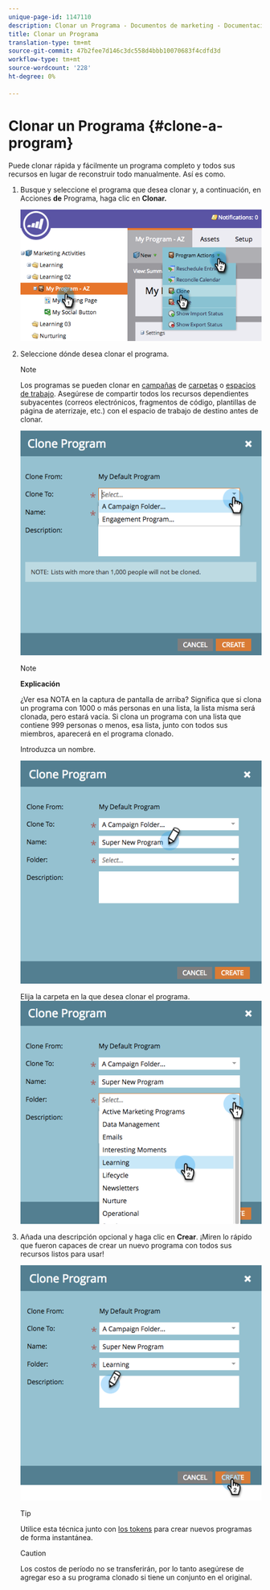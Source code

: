 ```yaml
---
unique-page-id: 1147110
description: Clonar un Programa - Documentos de marketing - Documentación del producto
title: Clonar un Programa
translation-type: tm+mt
source-git-commit: 47b2fee7d146c3dc558d4bbb10070683f4cdfd3d
workflow-type: tm+mt
source-wordcount: '228'
ht-degree: 0%

---
```



# Clonar un Programa {#clone-a-program}

Puede clonar rápida y fácilmente un programa completo y todos sus recursos en lugar de reconstruir todo manualmente. Así es como.

1. Busque y seleccione el programa que desea clonar y, a continuación, en Acciones **de** Programa, haga clic en **Clonar.**

   ![](assets/image2014-9-5-14-3a31-3a49.png)

1. Seleccione dónde desea clonar el programa.

   >[!NOTE]
   >
   >Los programas se pueden clonar en [campañas](../../../../product-docs/core-marketo-concepts/miscellaneous/create-new-campaign-folder.md) de [carpetas](../../../../product-docs/core-marketo-concepts/miscellaneous/create-new-campaign-folder.md) o [espacios de trabajo](../../../../product-docs/administration/workspaces-and-person-partitions/create-a-new-workspace.md). Asegúrese de compartir todos los recursos dependientes subyacentes (correos electrónicos, fragmentos de código, plantillas de página de aterrizaje, etc.) con el espacio de trabajo de destino antes de clonar.

   ![](assets/cloneto.png)

   >[!NOTE]
   >
   >**Explicación**
   >
   >
   >¿Ver esa NOTA en la captura de pantalla de arriba? Significa que si clona un programa con 1000 o más personas en una lista, la lista misma será clonada, pero estará vacía. Si clona un programa con una lista que contiene 999 personas o menos, esa lista, junto con todos sus miembros, aparecerá en el programa clonado.

   Introduzca un nombre.

   ![](assets/cloneprogramname.png)

   Elija la carpeta en la que desea clonar el programa.
   ![](assets/choosefolderclone.png)

1. Añada una descripción opcional y haga clic en **Crear**. ¡Miren lo rápido que fueron capaces de crear un nuevo programa con todos sus recursos listos para usar!

   ![](assets/createclone.png)

   >[!TIP]
   >
   >Utilice esta técnica junto con [los tokens](http://docs.marketo.com/display/docs/using+tokens) para crear nuevos programas de forma instantánea.

   >[!CAUTION]
   >
   >Los costos de período no se transferirán, por lo tanto asegúrese de agregar eso a su programa clonado si tiene un conjunto en el original.

